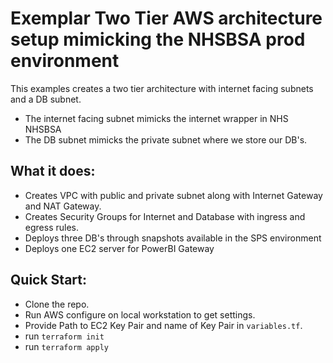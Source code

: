 # Exemplar Two Tier AWS architecture setup mimicking the NHSBSA prod environment
This examples creates a two tier architecture with internet facing subnets and a DB subnet.
- The internet facing subnet mimicks the internet wrapper in NHS NHSBSA
- The DB subnet mimicks the private subnet where we store our DB's.

## What it does:
- Creates VPC with public and private subnet along with Internet Gateway and NAT Gateway.
- Creates Security Groups for Internet and Database with ingress and egress rules.
- Deploys three DB's through snapshots available in the SPS environment
- Deploys one EC2 server for PowerBI Gateway

## Quick Start:
- Clone the repo.
- Run AWS configure on local workstation to get settings.
- Provide Path to EC2 Key Pair and name of Key Pair in `variables.tf`.
- run `terraform init`
- run `terraform apply`
